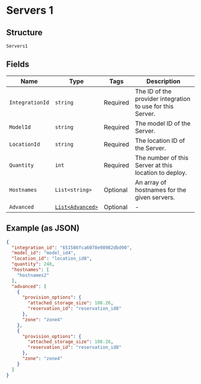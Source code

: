 
# Servers 1

## Structure

`Servers1`

## Fields

| Name | Type | Tags | Description |
|  --- | --- | --- | --- |
| `IntegrationId` | `string` | Required | The ID of the provider integration to use for this Server. |
| `ModelId` | `string` | Required | The model ID of the Server. |
| `LocationId` | `string` | Required | The location ID of the Server. |
| `Quantity` | `int` | Required | The number of this Server at this location to deploy. |
| `Hostnames` | `List<string>` | Optional | An array of hostnames for the given servers. |
| `Advanced` | [`List<Advanced>`](../../doc/models/advanced.md) | Optional | - |

## Example (as JSON)

```json
{
  "integration_id": "651586fca6078e98982dbd90",
  "model_id": "model_id4",
  "location_id": "location_id8",
  "quantity": 248,
  "hostnames": [
    "hostnames2"
  ],
  "advanced": [
    {
      "provision_options": {
        "attached_storage_size": 108.26,
        "reservation_id": "reservation_id8"
      },
      "zone": "zone4"
    },
    {
      "provision_options": {
        "attached_storage_size": 108.26,
        "reservation_id": "reservation_id8"
      },
      "zone": "zone4"
    }
  ]
}
```

